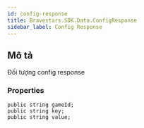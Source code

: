 ```yaml
---
id: config-response
title: Bravestars.SDK.Data.ConfigResponse
sidebar_label: Config Response
---
```

## Mô tả

Đối tượng config response

### Properties

``` Thuộc tính
public string gameId;
public string key;
public string value;
```
